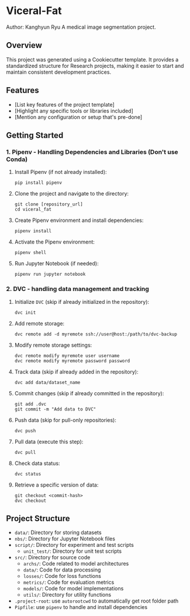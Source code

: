 # Viceral-Fat

Author: Kanghyun Ryu
A medical image segmentation project.

## Overview

This project was generated using a Cookiecutter template. It provides a standardized structure for Research projects, making it easier to start and maintain consistent development practices.

## Features

- [List key features of the project template]
- [Highlight any specific tools or libraries included]
- [Mention any configuration or setup that's pre-done]

## Getting Started

### 1. Pipenv - Handling Dependencies and Libraries (Don't use Conda)

1. Install Pipenv (if not already installed):
   ```
   pip install pipenv
   ```

2. Clone the project and navigate to the directory:
   ```
   git clone [repository_url]
   cd viceral_fat
   ```

3. Create Pipenv environment and install dependencies:
   ```
   pipenv install
   ```

4. Activate the Pipenv environment:
   ```
   pipenv shell
   ```

5. Run Jupyter Notebook (if needed):
   ```
   pipenv run jupyter notebook
   ```

### 2. DVC - handling data management and tracking

1. Initialize `DVC` (skip if already initialized in the repository):
   ```
   dvc init
   ```

2. Add remote storage:
   ```
   dvc remote add -d myremote ssh://user@host:/path/to/dvc-backup
   ```

3. Modify remote storage settings:
   ```
   dvc remote modify myremote user username
   dvc remote modify myremote password password
   ```

4. Track data (skip if already added in the repository):
   ```
   dvc add data/dataset_name
   ```

5. Commit changes (skip if already committed in the repository):
   ```
   git add .dvc
   git commit -m "Add data to DVC"
   ```

6. Push data (skip for pull-only repositories):
   ```
   dvc push
   ```

7. Pull data (execute this step):
   ```
   dvc pull
   ```

8. Check data status:
   ```
   dvc status
   ```

9. Retrieve a specific version of data:
   ```
   git checkout <commit-hash>
   dvc checkout
   ```

## Project Structure

- `data/`: Directory for storing datasets
- `nbs/`: Directory for Jupyter Notebook files
- `script/`: Directory for experiment and test scripts
  - `unit_test/`: Directory for unit test scripts
- `src/`: Directory for source code
  - `archs/`: Code related to model architectures
  - `data/`: Code for data processing
  - `losses/`: Code for loss functions
  - `metrics/`: Code for evaluation metrics
  - `models/`: Code for model implementations
  - `utils/`: Directory for utility functions
- `.project-root`: use `autorootcwd` to automatically get root folder path
- `Pipfile`: use `pipenv` to handle and install dependencies

